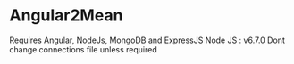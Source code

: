 # Angular2Mean
Requires Angular, NodeJs, MongoDB and ExpressJS
Node JS  : v6.7.0
Dont change connections file unless required
